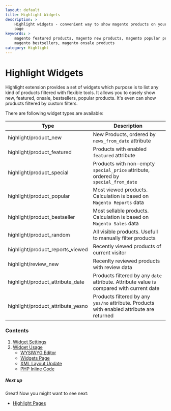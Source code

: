 ```yaml
---
layout: default
title: Highlight Widgets
description: >
    Highlight widgets - convenient way to show magento products on your landing
    page
keywords: >
    magento featured products, magento new products, magento popular products,
    magento bestsellers, magento onsale products
category: Highlight
---
```


# Highlight Widgets

Highlight extension provides a set of widgets which purpose is to list any kind
of products filtered with flexible tools. It allows you to easely show new,
featured, onsale, bestsellers, popular products. It's even can show products 
filtered by custom filters.

There are following widget types are available:

Type                                | Description
------------------------------------|------------
highlight/product_new               | New Products, ordered by `news_from_date` attribute
highlight/product_featured          | Products with enabled `featured` attribute
highlight/product_special           | Products with non-empty `special_price` attribute, ordered by `special_from_date`
highlight/product_popular           | Most viewed products. Calculation is based on `Magento Reports` data
highlight/product_bestseller        | Most sellable products. Calculation is based on `Magento Sales` data
highlight/product_random            | All visible products. Usefull to manually filter products
highlight/product_reports_viewed    | Recently viewed products of current visitor
highlight/review_new                | Recenlty reviewed products with review data
highlight/product_attribute_date    | Products filtered by any `date` attribute. Attribute value is compared with current date
highlight/product_attribute_yesno   | Products filtered by any `yes/no` attribute. Products with enabled attribute are returned

### Contents

1. [Widget Settings](settings/)
2. [Widget Usage](usage/)
    - [WYSIWYG Editor](usage/#wysiwyg-editor)
    - [Widgets Page](usage/#widgets-page)
    - [XML Layout Update](usage/#xml-layout-update)
    - [PHP Inline Code](usage/#php-inline-code)

##### Next up

Great! Now you might want to see next: 

- [Highlight Pages](/extensions/highlight/pages/)
